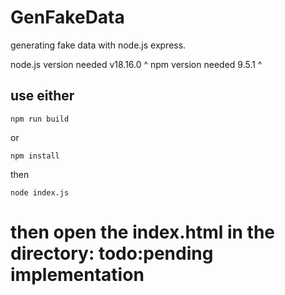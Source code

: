 # GenFakeData
generating fake data with node.js express.

node.js version needed v18.16.0 ^
npm     version needed 9.5.1    ^

## use either
```
npm run build
```

or 

```
npm install
```
then 

```
node index.js
```

# then open the index.html in the directory: todo:pending implementation
